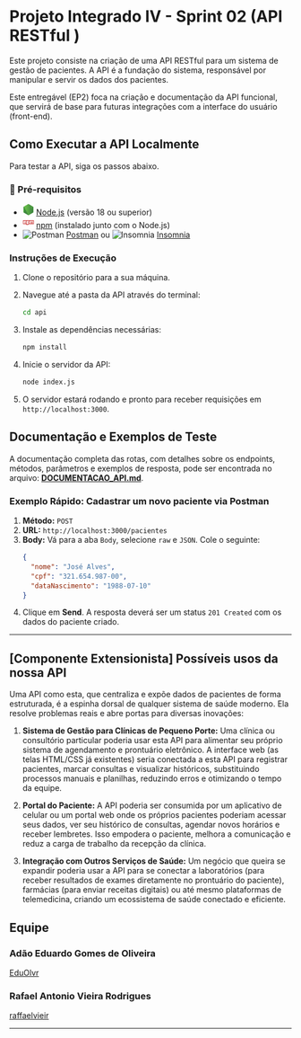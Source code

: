 # Projeto Integrado IV - Sprint 02 (API RESTful )

Este projeto consiste na criação de uma API RESTful para um sistema de gestão de pacientes. A API é a fundação do sistema, responsável por manipular e servir os dados dos pacientes.

Este entregável (EP2) foca na criação e documentação da API funcional, que servirá de base para futuras integrações com a interface do usuário (front-end).

## Como Executar a API Localmente

Para testar a API, siga os passos abaixo.

### 🔧 Pré-requisitos

- <img src="https://raw.githubusercontent.com/devicons/devicon/master/icons/nodejs/nodejs-original.svg" alt="Node.js" width="20"/> [Node.js](https://nodejs.org/) (versão 18 ou superior)  
- <img src="https://raw.githubusercontent.com/devicons/devicon/master/icons/npm/npm-original-wordmark.svg" alt="npm" width="20"/> [npm](https://www.npmjs.com/) (instalado junto com o Node.js)  
- <img src="https://raw.githubusercontent.com/get-icon/geticon/master/icons/postman.svg" alt="Postman" width="20"/> [Postman](https://www.postman.com/) ou <img src="https://raw.githubusercontent.com/get-icon/geticon/master/icons/insomnia.svg" alt="Insomnia" width="20"/> [Insomnia](https://insomnia.rest/)  


### Instruções de Execução

1.  Clone o repositório para a sua máquina.

2.  Navegue até a pasta da API através do terminal:
    ```bash
    cd api
    ```

3.  Instale as dependências necessárias:
    ```bash
    npm install
    ```

4.  Inicie o servidor da API:
    ```bash
    node index.js
    ```

5.  O servidor estará rodando e pronto para receber requisições em `http://localhost:3000`.

## Documentação e Exemplos de Teste

A documentação completa das rotas, com detalhes sobre os endpoints, métodos, parâmetros e exemplos de resposta, pode ser encontrada no arquivo: **[DOCUMENTACAO_API.md](DOCUMENTACAO_API.md)**.

### Exemplo Rápido: Cadastrar um novo paciente via Postman

1.  **Método:** `POST`
2.  **URL:** `http://localhost:3000/pacientes`
3.  **Body:** Vá para a aba `Body`, selecione `raw` e `JSON`. Cole o seguinte:
    ```json
    {
      "nome": "José Alves",
      "cpf": "321.654.987-00",
      "dataNascimento": "1988-07-10"
    }
    ```
4.  Clique em **Send**. A resposta deverá ser um status `201 Created` com os dados do paciente criado.

---

## [Componente Extensionista] Possíveis usos da nossa API

Uma API como esta, que centraliza e expõe dados de pacientes de forma estruturada, é a espinha dorsal de qualquer sistema de saúde moderno. Ela resolve problemas reais e abre portas para diversas inovações:

1.  **Sistema de Gestão para Clínicas de Pequeno Porte:** Uma clínica ou consultório particular poderia usar esta API para alimentar seu próprio sistema de agendamento e prontuário eletrônico. A interface web (as telas HTML/CSS já existentes) seria conectada a esta API para registrar pacientes, marcar consultas e visualizar históricos, substituindo processos manuais e planilhas, reduzindo erros e otimizando o tempo da equipe.

2.  **Portal do Paciente:** A API poderia ser consumida por um aplicativo de celular ou um portal web onde os próprios pacientes poderiam acessar seus dados, ver seu histórico de consultas, agendar novos horários e receber lembretes. Isso empodera o paciente, melhora a comunicação e reduz a carga de trabalho da recepção da clínica.

3.  **Integração com Outros Serviços de Saúde:** Um negócio que queira se expandir poderia usar a API para se conectar a laboratórios (para receber resultados de exames diretamente no prontuário do paciente), farmácias (para enviar receitas digitais) ou até mesmo plataformas de telemedicina, criando um ecossistema de saúde conectado e eficiente.


## Equipe

### Adão Eduardo Gomes de Oliveira

[EduOlvr](https://github.com/EduOlvr)

### Rafael Antonio Vieira Rodrigues

[raffaelvieir](https://github.com/raffaelvieir)

---

